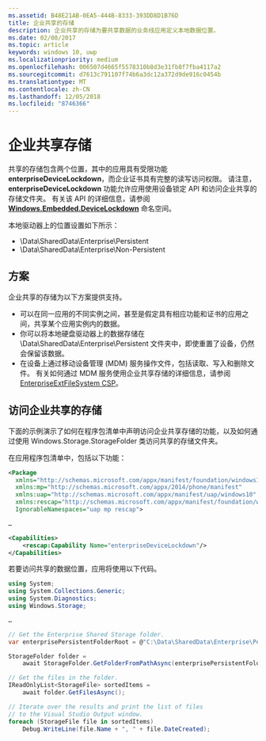 ```yaml
---
ms.assetid: B48E21AB-0EA5-444B-8333-393DD8D1B76D
title: 企业共享的存储
description: 企业共享的存储为要共享数据的业务线应用定义本地数据位置。
ms.date: 02/08/2017
ms.topic: article
keywords: windows 10, uwp
ms.localizationpriority: medium
ms.openlocfilehash: 006507d4665f5578310b8d3e31fb8f7fba4117a2
ms.sourcegitcommit: d7613c791107f74b6a3dc12a372d9de916c0454b
ms.translationtype: MT
ms.contentlocale: zh-CN
ms.lasthandoff: 12/05/2018
ms.locfileid: "8746366"
---
```

# <a name="enterprise-shared-storage"></a>企业共享存储

共享的存储包含两个位置，其中的应用具有受限功能 **enterpriseDeviceLockdown**，而企业证书具有完整的读写访问权限。 请注意，**enterpriseDeviceLockdown** 功能允许应用使用设备锁定 API 和访问企业共享的存储文件夹。 有关该 API 的详细信息，请参阅 [**Windows.Embedded.DeviceLockdown**](http://go.microsoft.com/fwlink/?LinkId=699331) 命名空间。  

本地驱动器上的位置设置如下所示：
- \Data\SharedData\Enterprise\Persistent
- \Data\SharedData\Enterprise\Non-Persistent

## <a name="scenarios"></a>方案

企业共享的存储为以下方案提供支持。

- 可以在同一应用的不同实例之间，甚至是假定具有相应功能和证书的应用之间，共享某个应用实例内的数据。
- 你可以将本地硬盘驱动器上的数据存储在 \Data\SharedData\Enterprise\Persistent 文件夹中，即使重置了设备，仍然会保留该数据。
- 在设备上通过移动设备管理 (MDM) 服务操作文件，包括读取、写入和删除文件。 有关如何通过 MDM 服务使用企业共享存储的详细信息，请参阅 [EnterpriseExtFileSystem CSP](http://go.microsoft.com/fwlink/?LinkId=699333)。

## <a name="access-enterprise-shared-storage"></a>访问企业共享的存储

下面的示例演示了如何在程序包清单中声明访问企业共享存储的功能，以及如何通过使用 Windows.Storage.StorageFolder 类访问共享的存储文件夹。

在应用程序包清单中，包括以下功能：

```xml
<Package
  xmlns="http://schemas.microsoft.com/appx/manifest/foundation/windows10"
  xmlns:mp="http://schemas.microsoft.com/appx/2014/phone/manifest"
  xmlns:uap="http://schemas.microsoft.com/appx/manifest/uap/windows10"
  xmlns:rescap="http://schemas.microsoft.com/appx/manifest/foundation/windows10/restrictedcapabilities"
  IgnorableNamespaces="uap mp rescap">

…

<Capabilities>
    <rescap:Capability Name="enterpriseDeviceLockdown"/>
</Capabilities>
```

若要访问共享的数据位置，应用将使用以下代码。

```csharp
using System;
using System.Collections.Generic;
using System.Diagnostics;
using Windows.Storage;

…

// Get the Enterprise Shared Storage folder.
var enterprisePersistentFolderRoot = @"C:\Data\SharedData\Enterprise\Persistent";

StorageFolder folder =
    await StorageFolder.GetFolderFromPathAsync(enterprisePersistentFolderRoot);

// Get the files in the folder.
IReadOnlyList<StorageFile> sortedItems =
    await folder.GetFilesAsync();

// Iterate over the results and print the list of files
// to the Visual Studio Output window.
foreach (StorageFile file in sortedItems)
    Debug.WriteLine(file.Name + ", " + file.DateCreated);
```

